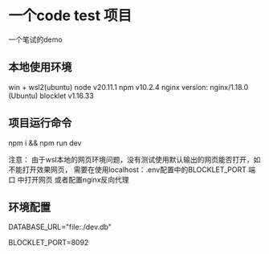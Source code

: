 # 一个code test 项目
一个笔试的demo

## 本地使用环境
  win + wsl2(ubuntu)
  node v20.11.1
  npm v10.2.4
  nginx version: nginx/1.18.0 (Ubuntu)
  blocklet v1.16.33
## 项目运行命令
  npm i && npm run dev

  注意： 由于wsl本地的网页环境问题，没有测试使用默认输出的网页能否打开，如不能打开效果网页， 需要在使用localhost：.env配置中的BLOCKLET_PORT 端口 中打开网页 或者配置nginx反向代理

## 环境配置
  DATABASE_URL="file:./dev.db"

  BLOCKLET_PORT=8092
